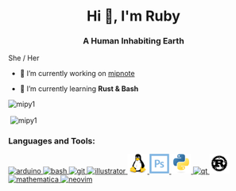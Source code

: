<h1 align="center">Hi 👋, I'm Ruby</h1>
<h3 align="center">A Human Inhabiting Earth</h3>
She / Her



- 🔭 I’m currently working on [mipnote](https://github.com/mipy1/mipnote)

- 🌱 I’m currently learning **Rust & Bash**

<p align="left"> <img src="https://komarev.com/ghpvc/?username=mipy1&label=Profile%20views&color=0e75b6&style=flat" alt="mipy1" /> </p>

<p>&nbsp;<img align="center" src="https://github-readme-stats.vercel.app/api?username=mipy1&show_icons=true&theme=gruvbox&locale=en" alt="mipy1" /></p>


<h3 align="left">Languages and Tools:</h3>
<p align="left"> <a href="https://www.arduino.cc/" target="_blank"> <img src="https://cdn.worldvectorlogo.com/logos/arduino-1.svg" alt="arduino" width="40" height="40"/> </a> <a href="https://www.gnu.org/software/bash/" target="_blank"> <img src="https://www.vectorlogo.zone/logos/gnu_bash/gnu_bash-icon.svg" alt="bash" width="40" height="40"/> </a> <a href="https://git-scm.com/" target="_blank"> <img src="https://www.vectorlogo.zone/logos/git-scm/git-scm-icon.svg" alt="git" width="40" height="40"/> </a> <a href="https://www.adobe.com/in/products/illustrator.html" target="_blank"> <img src="https://www.vectorlogo.zone/logos/adobe_illustrator/adobe_illustrator-icon.svg" alt="illustrator" width="40" height="40"/> </a> <a href="https://www.linux.org/" target="_blank"> <img src="https://raw.githubusercontent.com/devicons/devicon/master/icons/linux/linux-original.svg" alt="linux" width="40" height="40"/> </a> <a href="https://www.photoshop.com/en" target="_blank"> <img src="https://raw.githubusercontent.com/devicons/devicon/master/icons/photoshop/photoshop-line.svg" alt="photoshop" width="40" height="40"/> </a> <a href="https://www.python.org" target="_blank"> <img src="https://raw.githubusercontent.com/devicons/devicon/master/icons/python/python-original.svg" alt="python" width="40" height="40"/> </a> <a href="https://www.qt.io/" target="_blank"> <img src="https://upload.wikimedia.org/wikipedia/commons/0/0b/Qt_logo_2016.svg" alt="qt" width="40" height="40"/> </a> <a href="https://www.rust-lang.org" target="_blank"> <img src="https://raw.githubusercontent.com/devicons/devicon/master/icons/rust/rust-plain.svg" alt="rust" width="40" height="40"/> </a> <a href="https://www.wolfram.com/mathematica/" target="_blank"> <img src="https://content.wolfram.com/uploads/sites/10/2019/04/Thumb_Mathematica12.png" alt="mathematica" width="60" height="40"/> </a> <a href="https://neovim.github.io" target="_blank"> <img src="https://raw.githubusercontent.com/neovim/neovim.github.io/master/logos/neovim-logo-300x87.png" alt="neovim" width="120" height="40"/> </a> </p>
